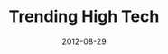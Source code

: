 ---
layout: post
title:  "Trending High Tech"
date:   2012-08-29
image: placeholder.png
categories: "welcome"
---